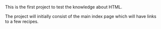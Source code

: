This is the first project to test the knowledge about HTML.

The project will initially consist of the main index page which
will have links to a few recipes.
